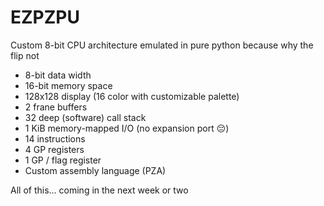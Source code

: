 # EZPZPU
Custom 8-bit CPU architecture emulated in pure python because why the flip not

- 8-bit data width
- 16-bit memory space
- 128x128 display (16 color with customizable palette)
- 2 frane buffers
- 32 deep (software) call stack
- 1 KiB memory-mapped I/O (no expansion port 😔)
- 14 instructions
- 4 GP registers
- 1 GP / flag register
- Custom assembly language (PZA)

All of this... coming in the next week or two

